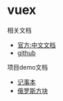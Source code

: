 # vuex

相关文档

- [官方:中文文档](https://vuex.vuejs.org/zh-cn/intro.html)
- [github](https://github.com/vuejs/vuex)

项目demo文档

- [记事本](https://github.com/lin-xin/notepad)
- [俄罗斯方块](https://github.com/Binaryify/vue-tetris)
